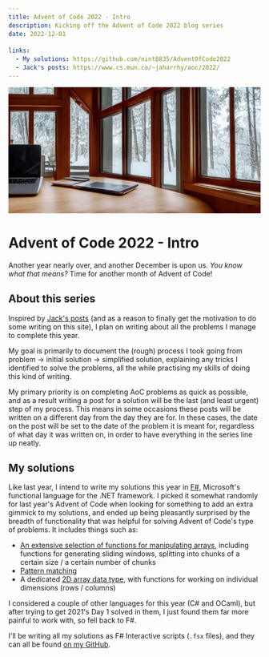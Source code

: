 ```yaml
---
title: Advent of Code 2022 - Intro
description: Kicking off the Advent of Code 2022 blog series
date: 2022-12-01

links:
  - My solutions: https://github.com/nint8835/AdventOfCode2022
  - Jack's posts: https://www.cs.mun.ca/~jaharrhy/aoc/2022/
---
```


![](./assets/intro.png)

# Advent of Code 2022 - Intro

Another year nearly over, and another December is upon us. _You know what that means?_ Time for another month of Advent of Code!

<!-- more -->

## About this series

Inspired by [Jack's posts](https://www.cs.mun.ca/~jaharrhy/aoc/2022/) (and as a reason to finally get the motivation to do some writing on this site), I plan on writing about all the problems I manage to complete this year.

My goal is primarily to document the (rough) process I took going from problem → initial solution → simplified solution, explaining any tricks I identified to solve the problems, all the while practising my skills of doing this kind of writing.

My primary priority is on completing AoC problems as quick as possible, and as a result writing a post for a solution will be the last (and least urgent) step of my process. This means in some occasions these posts will be written on a different day from the day they are for. In these cases, the date on the post will be set to the date of the problem it is meant for, regardless of what day it was written on, in order to have everything in the series line up neatly.

## My solutions

Like last year, I intend to write my solutions this year in [F#](https://fsharp.org/), Microsoft's functional language for the .NET framework. I picked it somewhat randomly for last year's Advent of Code when looking for something to add an extra gimmick to my solutions, and ended up being pleasantly surprised by the breadth of functionality that was helpful for solving Advent of Code's type of problems. It includes things such as:

- [An extensive selection of functions for manipulating arrays](https://fsharp.github.io/fsharp-core-docs/reference/fsharp-collections-arraymodule.html), including functions for generating sliding windows, splitting into chunks of a certain size / a certain number of chunks
- [Pattern matching](https://learn.microsoft.com/en-us/dotnet/fsharp/language-reference/pattern-matching)
- A dedicated [2D array data type](https://fsharp.github.io/fsharp-core-docs/reference/fsharp-collections-array2dmodule.html), with functions for working on individual dimensions (rows / columns)

I considered a couple of other languages for this year (C# and OCaml), but after trying to get 2021's Day 1 solved in them, I just found them far more painful to work with, so fell back to F#.

I'll be writing all my solutions as F# Interactive scripts (`.fsx` files), and they can all be found [on my GitHub](https://github.com/nint8835/AdventOfCode2022).
